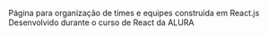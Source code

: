 Página para organização de times e equipes construida em React.js
Desenvolvido durante o curso de React da ALURA
